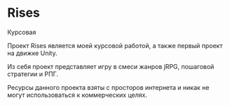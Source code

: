 Rises
======

Курсовая

Проект Rises является моей курсовой работой, а также первый проект на движке Unity. 

Из себя проект представляет игру в смеси жанров jRPG, пошаговой стратегии и РПГ. 

Ресурсы данного проекта взяты с просторов интернета и никак не могут использоваться к коммерческих целях.
